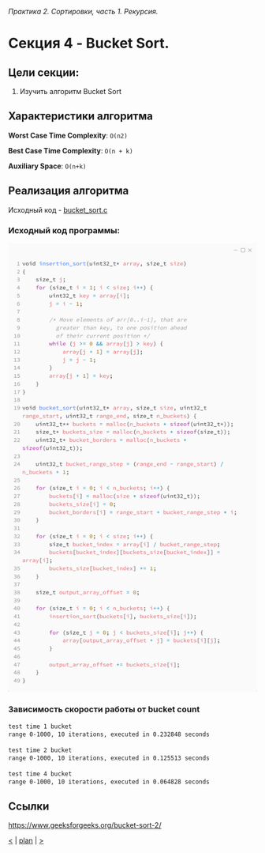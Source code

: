 _Практика 2. Сортировки, часть 1. Рекурсия._

# Cекция 4 - Bucket Sort.

## Цели секции:

1. Изучить алгоритм Bucket Sort

## Характеристики алгоритма

**Worst Case Time Complexity**: `O(n2)`

**Best Case Time Complexity**: `O(n + k)`

**Auxiliary Space**: `O(n+k)`

## Реализация алгоритма

Исходный код - [bucket_sort.c](../src/bucket_sort.c)

### Исходный код программы:
![](images/bucket_sort_code.png)

### Зависимость скорости работы от bucket count

```
test time 1 bucket
range 0-1000, 10 iterations, executed in 0.232848 seconds

test time 2 bucket
range 0-1000, 10 iterations, executed in 0.125513 seconds

test time 4 bucket
range 0-1000, 10 iterations, executed in 0.064828 seconds
```

## Ссылки

https://www.geeksforgeeks.org/bucket-sort-2/

[<](3.md) | [plan](../practice.md) | [>](5.md)
